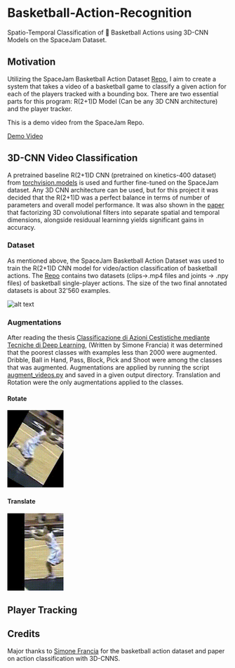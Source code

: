 # Basketball-Action-Recognition
Spatio-Temporal Classification of 🏀  Basketball Actions using 3D-CNN Models on the SpaceJam Dataset.

## Motivation
Utilizing the SpaceJam Basketball Action Dataset [Repo](https://github.com/simonefrancia/SpaceJam), I aim to create a system that takes a video of a basketball game to classify a given action for each of the players tracked with a bounding box. There are two essential parts for this program: R(2+1)D Model (Can be any 3D CNN architecture) and the player tracker.  

This is a demo video from the SpaceJam Repo.

[Demo Video](https://www.youtube.com/watch?v=PEziTgHx4cA)

## 3D-CNN Video Classification
A pretrained baseline R(2+1)D CNN (pretrained on kinetics-400 dataset) from [torchvision.models](https://pytorch.org/vision/0.8/models.html) is used and further fine-tuned on the SpaceJam dataset. Any 3D CNN architecture can be used, but for this project it was decided that the R(2+1)D was a perfect balance in terms of number of parameters and overall model performance. It was also shown in the [paper](https://arxiv.org/pdf/1711.11248.pdf) that factorizing 3D convolutional filters into separate spatial and temporal dimensions, alongside residuual learninng yields significant gains in accuracy.

### Dataset
As mentioned above, the SpaceJam Basketball Action Dataset was used to train the R(2+1)D CNN model for video/action classification of basketball actions. The [Repo](https://github.com/simonefrancia/SpaceJam) contains two datasets (clips->.mp4 files and joints -> .npy files) of basketball single-player actions. The size of the two final annotated datasets is about 32'560 examples. 

![alt text](https://raw.githubusercontent.com/simonefrancia/SpaceJam/master/.github/histogram.png)

### Augmentations
After reading the thesis [Classificazione di Azioni Cestistiche mediante Tecniche di Deep Learning](https://www.researchgate.net/publication/330534530_Classificazione_di_Azioni_Cestistiche_mediante_Tecniche_di_Deep_Learning), (Written by Simone Francia) it was determined that the poorest classes with examples less than 2000 were augmented. Dribble, Ball in Hand, Pass, Block, Pick and Shoot were among the classes that was augmented. Augmentations are applied by running the script [augment_videos.py](https://github.com/hkair/Basketball-Action-Recognition/blob/master/augment_videos.py) and saved in a given output directory.  Translation and Rotation were the only augmentations applied to the classes.

#### Rotate
![rotate](examples/0000000_flipped_rotate_330.gif)
#### Translate
![translate](examples/0000000_translate_32_0.gif)

## Player Tracking 

## Credits
Major thanks to [Simone Francia](https://github.com/simonefrancia) for the basketball action dataset and paper on action classification with 3D-CNNS. 
